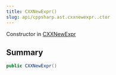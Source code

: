 ```yaml
---
title: CXXNewExpr()
slug: api/cppsharp.ast.cxxnewexpr..ctor
---
```

Constructor in [CXXNewExpr](/api/cppsharp/ast/cxxnewexpr)

## Summary



```csharp
public CXXNewExpr()
```

